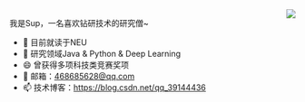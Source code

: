 <img align="right" src="https://github-readme-stats.vercel.app/api?username=CONTINUE12&show_icons=true&icon_color=CE1D2D&text_color=718096&bg_color=ffffff&hide_title=true" />

我是Sup，一名喜欢钻研技术的研究僧~

- 🔭 目前就读于NEU
- 🌱 研究领域Java & Python & Deep Learning
- 😄 曾获得多项科技类竞赛奖项
- 💬 邮箱：468685628@qq.com
- 📫 技术博客：https://blog.csdn.net/qq_39144436
